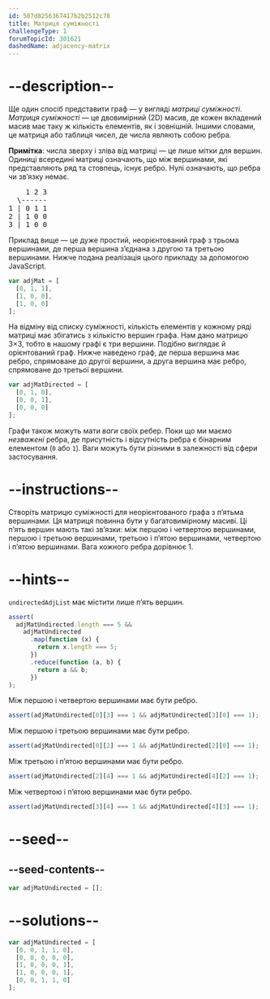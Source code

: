 ```yaml
---
id: 587d8256367417b2b2512c78
title: Матриця суміжності
challengeType: 1
forumTopicId: 301621
dashedName: adjacency-matrix
---
```


# --description--

Ще один спосіб представити граф — у вигляді <dfn>матриці суміжності</dfn>. <dfn>Матриця суміжності</dfn> — це двовимірний (2D) масив, де кожен вкладений масив має таку ж кількість елементів, як і зовнішній. Іншими словами, це матриця або таблиця чисел, де числа являють собою ребра.

**Примітка**: числа зверху і зліва від матриці — це лише мітки для вершин. Одиниці всередині матриці означають, що між вершинами, які представляють ряд та стовпець, існує ребро. Нулі означають, що ребра чи зв’язку немає.

<pre>
    1 2 3
  \------
1 | 0 1 1
2 | 1 0 0
3 | 1 0 0
</pre>

Приклад вище — це дуже простий, неорієнтований граф з трьома вершинами, де перша вершина з’єднана з другою та третьою вершинами. Нижче подана реалізація цього прикладу за допомогою JavaScript.

```js
var adjMat = [
  [0, 1, 1],
  [1, 0, 0],
  [1, 0, 0]
];
```

На відміну від списку суміжності, кількість елементів у кожному ряді матриці має збігатись з кількістю вершин графа. Нам дано матрицю 3×3, тобто в нашому графі є три вершини. Подібно виглядає й орієнтований граф. Нижче наведено граф, де перша вершина має ребро, спрямоване до другої вершини, а друга вершина має ребро, спрямоване до третьої вершини.

```js
var adjMatDirected = [
  [0, 1, 0],
  [0, 0, 1],
  [0, 0, 0]
];
```

Графи також можуть мати <dfn>ваги</dfn> своїх ребер. Поки що ми маємо <dfn>незважені</dfn> ребра, де присутність і відсутність ребра є бінарним елементом (`0` або `1`). Ваги можуть бути різними в залежності від сфери застосування.

# --instructions--

Створіть матрицю суміжності для неорієнтованого графа з п’ятьма вершинами. Ця матриця повинна бути у багатовимірному масиві. Ці п’ять вершин мають такі зв’язки: між першою і четвертою вершинами, першою і третьою вершинами, третьою і п’ятою вершинами, четвертою і п’ятою вершинами. Вага кожного ребра дорівнює 1.

# --hints--

`undirectedAdjList` має містити лише п’ять вершин.

```js
assert(
  adjMatUndirected.length === 5 &&
    adjMatUndirected
      .map(function (x) {
        return x.length === 5;
      })
      .reduce(function (a, b) {
        return a && b;
      })
);
```

Між першою і четвертою вершинами має бути ребро.

```js
assert(adjMatUndirected[0][3] === 1 && adjMatUndirected[3][0] === 1);
```

Між першою і третьою вершинами має бути ребро.

```js
assert(adjMatUndirected[0][2] === 1 && adjMatUndirected[2][0] === 1);
```

Між третьою і п’ятою вершинами має бути ребро.

```js
assert(adjMatUndirected[2][4] === 1 && adjMatUndirected[4][2] === 1);
```

Між четвертою і п’ятою вершинами має бути ребро.

```js
assert(adjMatUndirected[3][4] === 1 && adjMatUndirected[4][3] === 1);
```

# --seed--

## --seed-contents--

```js
var adjMatUndirected = [];
```

# --solutions--

```js
var adjMatUndirected = [
  [0, 0, 1, 1, 0],
  [0, 0, 0, 0, 0],
  [1, 0, 0, 0, 1],
  [1, 0, 0, 0, 1],
  [0, 0, 1, 1, 0]
];
```
